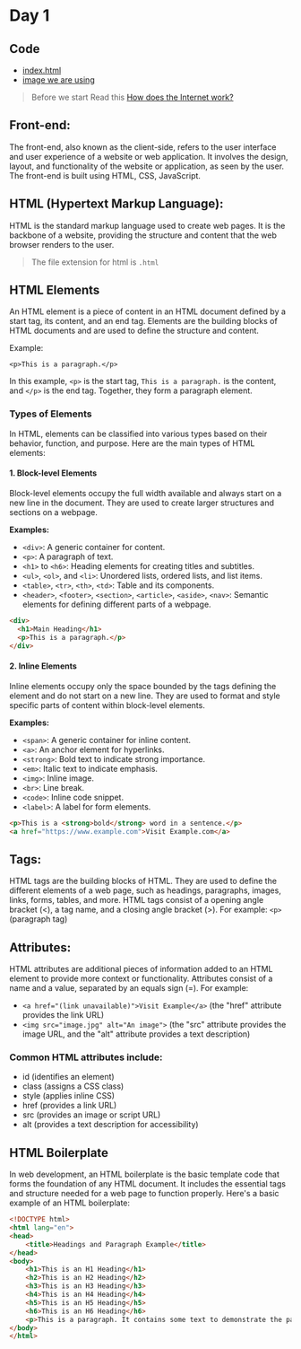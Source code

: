 # Day 1

## Code

- [index.html](./index.html)
- [image we are using](./1680955326122.png)

> Before we start Read this [How does the Internet work?](https://sameerkatija.medium.com/how-does-the-internet-work-d0c51f5422c3)

## Front-end:

The front-end, also known as the client-side, refers to the user interface and user experience of a website or web application. It involves the design, layout, and functionality of the website or application, as seen by the user. The front-end is built using HTML, CSS, JavaScript.

## HTML (Hypertext Markup Language):

HTML is the standard markup language used to create web pages. It is the backbone of a website, providing the structure and content that the web browser renders to the user.

> The file extension for html is `.html`

## HTML Elements

An HTML element is a piece of content in an HTML document defined by a start tag, its content, and an end tag. Elements are the building blocks of HTML documents and are used to define the structure and content.

Example:

```
<p>This is a paragraph.</p>
```

In this example, `<p>` is the start tag, `This is a paragraph.` is the content, and `</p>` is the end tag. Together, they form a paragraph element.

### Types of Elements

In HTML, elements can be classified into various types based on their behavior, function, and purpose. Here are the main types of HTML elements:

#### 1. Block-level Elements

Block-level elements occupy the full width available and always start on a new line in the document. They are used to create larger structures and sections on a webpage.

**Examples:**

- `<div>`: A generic container for content.
- `<p>`: A paragraph of text.
- `<h1>` to `<h6>`: Heading elements for creating titles and subtitles.
- `<ul>`, `<ol>`, and `<li>`: Unordered lists, ordered lists, and list items.
- `<table>`, `<tr>`, `<th>`, `<td>`: Table and its components.
- `<header>`, `<footer>`, `<section>`, `<article>`, `<aside>`, `<nav>`: Semantic elements for defining different parts of a webpage.

```HTML
<div>
  <h1>Main Heading</h1>
  <p>This is a paragraph.</p>
</div>
```

#### 2. Inline Elements

Inline elements occupy only the space bounded by the tags defining the element and do not start on a new line. They are used to format and style specific parts of content within block-level elements.

**Examples:**

- `<span>`: A generic container for inline content.
- `<a>`: An anchor element for hyperlinks.
- `<strong>`: Bold text to indicate strong importance.
- `<em>`: Italic text to indicate emphasis.
- `<img>`: Inline image.
- `<br>`: Line break.
- `<code>`: Inline code snippet.
- `<label>`: A label for form elements.

```HTML
<p>This is a <strong>bold</strong> word in a sentence.</p>
<a href="https://www.example.com">Visit Example.com</a>
```

## Tags:

HTML tags are the building blocks of HTML. They are used to define the different elements of a web page, such as headings, paragraphs, images, links, forms, tables, and more. HTML tags consist of a opening angle bracket (<), a tag name, and a closing angle bracket (>). For example: `<p>` (paragraph tag)

## Attributes:

HTML attributes are additional pieces of information added to an HTML element to provide more context or functionality. Attributes consist of a name and a value, separated by an equals sign (=). For example:

- `<a href="(link unavailable)">Visit Example</a>` (the "href" attribute provides the link URL)
- `<img src="image.jpg" alt="An image">` (the "src" attribute provides the image URL, and the "alt" attribute provides a text description)

### Common HTML attributes include:

- id (identifies an element)
- class (assigns a CSS class)
- style (applies inline CSS)
- href (provides a link URL)
- src (provides an image or script URL)
- alt (provides a text description for accessibility)

## HTML Boilerplate

In web development, an HTML boilerplate is the basic template code that forms the foundation of any HTML document. It includes the essential tags and structure needed for a web page to function properly. Here's a basic example of an HTML boilerplate:

```HTML
<!DOCTYPE html>
<html lang="en">
<head>
    <title>Headings and Paragraph Example</title>
</head>
<body>
    <h1>This is an H1 Heading</h1>
    <h2>This is an H2 Heading</h2>
    <h3>This is an H3 Heading</h3>
    <h4>This is an H4 Heading</h4>
    <h5>This is an H5 Heading</h5>
    <h6>This is an H6 Heading</h6>
    <p>This is a paragraph. It contains some text to demonstrate the paragraph element in HTML. Paragraphs are used to separate blocks of text, making the content more readable.</p>
</body>
</html>
```
